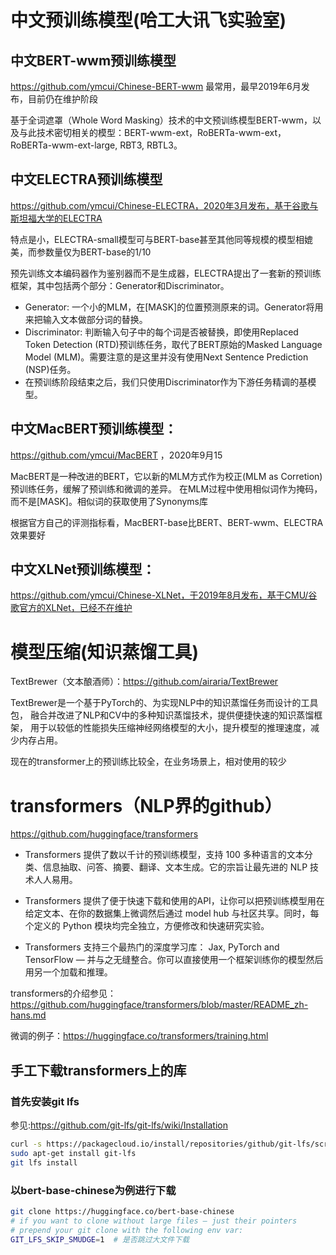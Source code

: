 

# 中文预训练模型(哈工大讯飞实验室)

## 中文BERT-wwm预训练模型
https://github.com/ymcui/Chinese-BERT-wwm  最常用，最早2019年6月发布，目前仍在维护阶段

基于全词遮罩（Whole Word Masking）技术的中文预训练模型BERT-wwm，以及与此技术密切相关的模型：BERT-wwm-ext，RoBERTa-wwm-ext，RoBERTa-wwm-ext-large, RBT3, RBTL3。

## 中文ELECTRA预训练模型
https://github.com/ymcui/Chinese-ELECTRA，2020年3月发布，基于谷歌与斯坦福大学的ELECTRA

特点是小，ELECTRA-small模型可与BERT-base甚至其他同等规模的模型相媲美，而参数量仅为BERT-base的1/10

预先训练文本编码器作为鉴别器而不是生成器，ELECTRA提出了一套新的预训练框架，其中包括两个部分：Generator和Discriminator。

- Generator: 一个小的MLM，在[MASK]的位置预测原来的词。Generator将用来把输入文本做部分词的替换。
- Discriminator: 判断输入句子中的每个词是否被替换，即使用Replaced Token Detection (RTD)预训练任务，取代了BERT原始的Masked Language Model (MLM)。需要注意的是这里并没有使用Next Sentence Prediction (NSP)任务。
- 在预训练阶段结束之后，我们只使用Discriminator作为下游任务精调的基模型。


## 中文MacBERT预训练模型：
https://github.com/ymcui/MacBERT ，2020年9月15

MacBERT是一种改进的BERT，它以新的MLM方式作为校正(MLM as Corretion)预训练任务，缓解了预训练和微调的差异。
在MLM过程中使用相似词作为掩码，而不是[MASK]。相似词的获取使用了Synonyms库

根据官方自己的评测指标看，MacBERT-base比BERT、BERT-wwm、ELECTRA效果要好

## 中文XLNet预训练模型：
https://github.com/ymcui/Chinese-XLNet，于2019年8月发布，基于CMU/谷歌官方的XLNet，已经不在维护


# 模型压缩(知识蒸馏工具)
TextBrewer（文本酿酒师）：https://github.com/airaria/TextBrewer 

TextBrewer是一个基于PyTorch的、为实现NLP中的知识蒸馏任务而设计的工具包， 融合并改进了NLP和CV中的多种知识蒸馏技术，提供便捷快速的知识蒸馏框架， 用于以较低的性能损失压缩神经网络模型的大小，提升模型的推理速度，减少内存占用。

现在的transformer上的预训练比较全，在业务场景上，相对使用的较少



# transformers（NLP界的github）
https://github.com/huggingface/transformers

- Transformers 提供了数以千计的预训练模型，支持 100 多种语言的文本分类、信息抽取、问答、摘要、翻译、文本生成。它的宗旨让最先进的 NLP 技术人人易用。

- Transformers 提供了便于快速下载和使用的API，让你可以把预训练模型用在给定文本、在你的数据集上微调然后通过 model hub 与社区共享。同时，每个定义的 Python 模块均完全独立，方便修改和快速研究实验。
- Transformers 支持三个最热门的深度学习库： Jax, PyTorch and TensorFlow — 并与之无缝整合。你可以直接使用一个框架训练你的模型然后用另一个加载和推理。

transformers的介绍参见：
https://github.com/huggingface/transformers/blob/master/README_zh-hans.md

微调的例子：https://huggingface.co/transformers/training.html



## 手工下载transformers上的库

### 首先安装git lfs 
参见:https://github.com/git-lfs/git-lfs/wiki/Installation

```bash
curl -s https://packagecloud.io/install/repositories/github/git-lfs/script.deb.sh | sudo bash
sudo apt-get install git-lfs
git lfs install
```

### 以bert-base-chinese为例进行下载

```bash
git clone https://huggingface.co/bert-base-chinese
# if you want to clone without large files – just their pointers
# prepend your git clone with the following env var:
GIT_LFS_SKIP_SMUDGE=1  # 是否跳过大文件下载
```